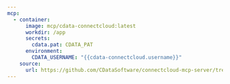 ```yaml
---
mcp:
  - container:
      image: mcp/cdata-connectcloud:latest
      workdir: /app
      secrets:
        cdata.pat: CDATA_PAT
      environment:
        CDATA_USERNAME: "{{cdata-connectcloud.username}}"
    source:
      url: https://github.com/CDataSoftware/connectcloud-mcp-server/tree/main
---
```

